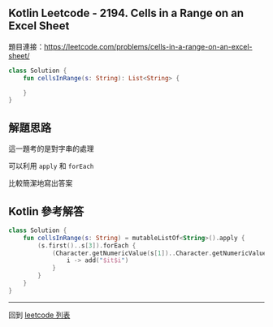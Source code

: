 ## Kotlin Leetcode - 2194. Cells in a Range on an Excel Sheet

題目連接：<https://leetcode.com/problems/cells-in-a-range-on-an-excel-sheet/>

```kotlin
class Solution {
    fun cellsInRange(s: String): List<String> {

    }
}
```

## 解題思路

這一題考的是對字串的處理

可以利用 `apply` 和 `forEach`

比較簡潔地寫出答案

## Kotlin 參考解答

```kotlin
class Solution {
    fun cellsInRange(s: String) = mutableListOf<String>().apply {
        (s.first()..s[3]).forEach {
            (Character.getNumericValue(s[1])..Character.getNumericValue(s.last())).forEach {
                i -> add("$it$i")
            }
        }
    }
}
```

------

回到 [leetcode 列表](index.md)
